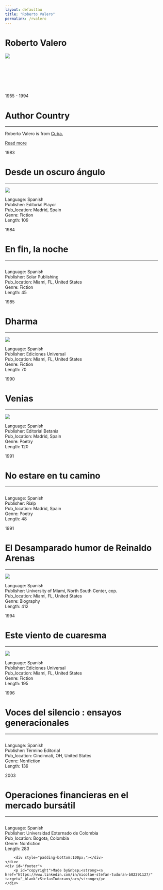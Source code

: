 ```yaml
---
layout: defaultau
title: "Roberto Valero"
permalink: /rvalero
---
```

<!-- partial:index.partial.html -->
<div class="content">
    <h1>Roberto Valero</h1>
    <div class="quote">
        <div><img src="https://editorialhypermedia.com/wp-content/uploads/2020/05/Roberto-Valero.jpg" class="logo"></div>
    </div>
    <div class="timeline">
        <div style="padding-bottom:100px;"></div>
        <div class="block">
            <div class="date right"><p class="right">1955 - 1994</p></div>
            <div class="dot"></div>
            <div class="left first">
            <div class="author_country">
                <h1>Author Country</h1><hr>
          <div class="aclocation">  <p>Roberto Valero is from <a href="http://localhost:4000/14"> Cuba.</a></p> </div>
              <div class="acreadmore">  <a href="https://en.wikipedia.org/wiki/Roberto_Valero" target="_blank">Read more</a></div>
            </div>
            </div>
        </div>
        <div class="block">
            <div class="date left"><p class="left">1983</p></div>
            <div class="dot"></div>
            <div class="right">
                <h1>Desde un oscuro ángulo</h1><hr>
                <p><img src="https://www.commoncrowbooks.com/pictures/0090033.jpg?v=1659734202"></p>
                <p>
                Language: Spanish<br/>
                Publisher: Editorial Playor<br/>
                Pub_location: Madrid, Spain<br/>
                Genre: Fiction<br/>
                Length: 109</p>
            </div>
        </div>
        <div class="block">
            <div class="date right"><p class="right">1984</p></div>
            <div class="dot"></div>
            <div class="left hide">
                <h1>En fin, la noche</h1><hr>
                <p><img src=""></p>
                <p>Language: Spanish<br/>
                Publisher: Solar Publishing<br/>
                Pub_location: Miami, FL, United States<br/>
                Genre: Fiction<br/>
                Length: 45</p>
            </div>
        </div>
        <div class="block">
            <div class="date left"><p class="left">1985</p></div>
            <div class="dot"></div>
            <div class="right hide">
                <h1>Dharma</h1><hr>
                <p><img src="https://pictures.abebooks.com/isbn/9780897293716-us.jpg"></p>
                <p>Language: Spanish<br/>
                Publisher: Ediciones Universal<br/>
                Pub_location: Miami, FL, United States<br/>
                Genre: Fiction<br/>
                Length: 70</p>
            </div>
        </div>
        <div class="block">
            <div class="date right"><p class="right">1990</p></div>
            <div class="dot"></div>
            <div class="left hide">
                <h1>Venias</h1><hr>
                <p><img src="https://www.commoncrowbooks.com/pictures/0090027.jpg?v=1659646279"></p>
                <p>Language: Spanish<br/>
                Publisher: Editorial Betania<br/>
                Pub_location: Madrid, Spain<br/>
                Genre: Poetry<br/>
                Length: 120</p>
            </div>
        </div>
        <div class="block">
            <div class="date left"><p class="left">1991</p></div>
            <div class="dot"></div>
            <div class="right hide">
                <h1>No estare en tu camino</h1><hr>
                <p><img src=""></p>
                <p>Language: Spanish<br/>
                Publisher: Rialp<br/>
                Pub_location: Madrid, Spain<br/>
                Genre: Poetry<br/>
                Length: 48</p>
            </div>
        </div>
        <div class="block">
            <div class="date right"><p class="right">1991</p></div>
            <div class="dot"></div>
            <div class="left hide">
                <h1>El Desamparado humor de Reinaldo Arenas</h1><hr>
                <p><img src="https://images-na.ssl-images-amazon.com/images/I/81oEuIYIEDL.jpg"></p>
                <p>Language: Spanish<br/>
                Publisher: University of Miami, North South Center, cop.<br/>
                Pub_location: Miami, FL, United States<br/>
                Genre: Biography<br/>
                Length: 412</p>
            </div>
        </div>
        <div class="block">
            <div class="date left"><p class="left">1994</p></div>
            <div class="dot"></div>
            <div class="right hide">
                <h1>Este viento de cuaresma</h1><hr>
                <p><img src="https://images-na.ssl-images-amazon.com/images/I/413MwU901HL.jpg"></p>
                <p>Language: Spanish<br/>
                Publisher: Ediciones Universal<br/>
                Pub_location: Miami, FL, United States<br/>
                Genre: Fiction<br/>
                Length: 195</p>
            </div>
        </div>
        <div class="block">
            <div class="date right"><p class="right">1996</p></div>
            <div class="dot"></div>
            <div class="left hide">
                <h1>Voces del silencio : ensayos generacionales</h1><hr>
                <p><img src=""></p>
                <p>Language: Spanish<br/>
                Publisher: Término Editorial<br/>
                Pub_location: Cincinnati, OH, United States<br/>
                Genre: Nonfiction<br/>
                Length: 139</p>
            </div>
        </div>
        <div class="block">
            <div class="date left"><p class="left">2003</p></div>
            <div class="dot"></div>
            <div class="right hide">
                <h1>Operaciones financieras en el mercado bursátil</h1><hr>
                <p><img src=""></p>
                <p>Language: Spanish<br/>
                Publisher: Universidad Externado de Colombia<br/>
                Pub_location: Bogota, Colombia<br/>
                Genre: Nonfiction<br/>
                Length: 283</p>
            </div>
        </div>

        <div style="padding-bottom:100px;"></div>
    </div>
    <div id="footer">
        <p id="copyright">Made by&nbsp;<strong><a href="https://www.linkedin.com/in/nicolae-stefan-tudoran-b02291127/" target="_blank">StefanTudoran</a></strong></p>
    </div>
</div>
<!-- partial -->
  <script src='https://cdnjs.cloudflare.com/ajax/libs/jquery/3.1.1/jquery.min.js'></script><script  src="assets/js/authorscript.js"></script>
